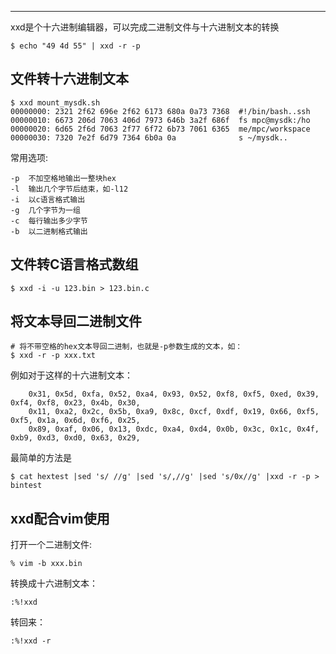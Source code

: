 

---

xxd是个十六进制编辑器，可以完成二进制文件与十六进制文本的转换



```
$ echo "49 4d 55" | xxd -r -p
```





## 文件转十六进制文本



```
$ xxd mount_mysdk.sh 
00000000: 2321 2f62 696e 2f62 6173 680a 0a73 7368  #!/bin/bash..ssh
00000010: 6673 206d 7063 406d 7973 646b 3a2f 686f  fs mpc@mysdk:/ho
00000020: 6d65 2f6d 7063 2f77 6f72 6b73 7061 6365  me/mpc/workspace
00000030: 7320 7e2f 6d79 7364 6b0a 0a              s ~/mysdk..
```

常用选项:

```
-p  不加空格地输出一整块hex
-l  输出几个字节后结束，如-l12
-i  以c语言格式输出
-g  几个字节为一组
-c  每行输出多少字节
-b  以二进制格式输出
```

## 文件转C语言格式数组

```
$ xxd -i -u 123.bin > 123.bin.c
```

## 将文本导回二进制文件

```
# 将不带空格的hex文本导回二进制，也就是-p参数生成的文本，如：
$ xxd -r -p xxx.txt
```

例如对于这样的十六进制文本：

```
    0x31, 0x5d, 0xfa, 0x52, 0xa4, 0x93, 0x52, 0xf8, 0xf5, 0xed, 0x39, 0xf4, 0xf8, 0x23, 0x4b, 0x30,
    0x11, 0xa2, 0x2c, 0x5b, 0xa9, 0x8c, 0xcf, 0xdf, 0x19, 0x66, 0xf5, 0xf5, 0x1a, 0x6d, 0xf6, 0x25,
    0x89, 0xaf, 0x06, 0x13, 0xdc, 0xa4, 0xd4, 0x0b, 0x3c, 0x1c, 0x4f, 0xb9, 0xd3, 0xd0, 0x63, 0x29,
```

最简单的方法是

```
$ cat hextest |sed 's/ //g' |sed 's/,//g' |sed 's/0x//g' |xxd -r -p > bintest
```

## xxd配合vim使用

打开一个二进制文件:

```
% vim -b xxx.bin
```

转换成十六进制文本：

```
:%!xxd
```

转回来：
```
:%!xxd -r
```

